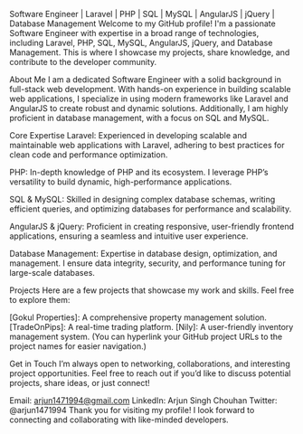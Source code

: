 Software Engineer | Laravel | PHP | SQL | MySQL | AngularJS | jQuery | Database Management
Welcome to my GitHub profile!
I'm a passionate Software Engineer with expertise in a broad range of technologies, including Laravel, PHP, SQL, MySQL, AngularJS, jQuery, and Database Management. This is where I showcase my projects, share knowledge, and contribute to the developer community.

About Me
I am a dedicated Software Engineer with a solid background in full-stack web development. With hands-on experience in building scalable web applications, I specialize in using modern frameworks like Laravel and AngularJS to create robust and dynamic solutions. Additionally, I am highly proficient in database management, with a focus on SQL and MySQL.

Core Expertise
Laravel: Experienced in developing scalable and maintainable web applications with Laravel, adhering to best practices for clean code and performance optimization.

PHP: In-depth knowledge of PHP and its ecosystem. I leverage PHP’s versatility to build dynamic, high-performance applications.

SQL & MySQL: Skilled in designing complex database schemas, writing efficient queries, and optimizing databases for performance and scalability.

AngularJS & jQuery: Proficient in creating responsive, user-friendly frontend applications, ensuring a seamless and intuitive user experience.

Database Management: Expertise in database design, optimization, and management. I ensure data integrity, security, and performance tuning for large-scale databases.

Projects
Here are a few projects that showcase my work and skills. Feel free to explore them:

[Gokul Properties]: A comprehensive property management solution.
[TradeOnPips]: A real-time trading platform.
[Nily]: A user-friendly inventory management system.
(You can hyperlink your GitHub project URLs to the project names for easier navigation.)

Get in Touch
I’m always open to networking, collaborations, and interesting project opportunities. Feel free to reach out if you’d like to discuss potential projects, share ideas, or just connect!

Email: arjun1471994@gmail.com
LinkedIn: Arjun Singh Chouhan
Twitter: @arjun1471994
Thank you for visiting my profile! I look forward to connecting and collaborating with like-minded developers.

